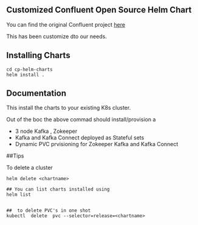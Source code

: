 ## Customized Confluent Open Source Helm Chart

You can find the original Confluent project [here](https://github.com/confluentinc/cp-helm-charts)

This has been customize dto our needs.



## Installing Charts

```
cd cp-helm-charts
helm install . 
```

## Documentation

This install the charts to your existing K8s cluster.

Out of the boc the above commad should install/provision a


- 3 node Kafka , Zokeeper
- Kafka and Kafka Connect deployed as Stateful sets
- Dynamic PVC prvisioning for Zokeeper Kafka and Kafka Connect


##Tips

To delete a cluster 
```
helm delete <chartname>

## You can list charts installed using 
helm list


##  to delete PVC's in one shot 
kubectl  delete  pvc --selector=release=<chartname>

``` 



